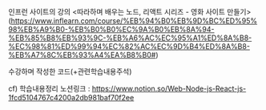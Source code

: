 인프런 사이트의 강의 <따라하며 배우는 노드, 리액트 시리즈 - 영화 사이트 만들기> (https://www.inflearn.com/course/%EB%94%B0%EB%9D%BC%ED%95%98%EB%A9%B0-%EB%B0%B0%EC%9A%B0%EB%8A%94-%EB%85%B8%EB%93%9C-%EB%A6%AC%EC%95%A1%ED%8A%B8-%EC%98%81%ED%99%94%EC%82%AC%EC%9D%B4%ED%8A%B8-%EB%A7%8C%EB%93%A4%EA%B8%B0#)

수강하며 작성한 코드(+관련학습내용주석)

cf) 학습내용정리 노션링크 : https://www.notion.so/Web-Node-js-React-js-1fcd5104767c4200a2db981baf70f2ee
